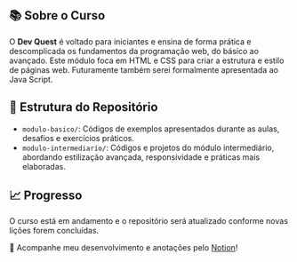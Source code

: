 ## 📚 Sobre o Curso

O **Dev Quest** é voltado para iniciantes e ensina de forma prática e descomplicada os fundamentos da programação web, do básico ao avançado. Este módulo foca em HTML e CSS para criar a estrutura e estilo de páginas web. Futuramente também serei formalmente apresentada ao Java Script.



## 📂 Estrutura do Repositório

- `modulo-basico/`: Códigos de exemplos apresentados durante as aulas, desafios e exercícios práticos.
- `modulo-intermediario/`: Códigos e projetos do módulo intermediário, abordando estilização avançada, responsividade e práticas mais elaboradas.



## 📈 Progresso

O curso está em andamento e o repositório será atualizado conforme novas lições forem concluídas.



 :link:  Acompanhe meu desenvolvimento e anotações pelo [Notion](https://glowing-scilla-18d.notion.site/Resumos-DevQuest-121bf6c7b63d80158563fec2ba0f7633?pvs=4)!
